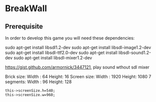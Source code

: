 # BreakWall

## Prerequisite

In order to develop this game you will need these dependencies:  

sudo apt-get install libsdl1.2-dev
sudo apt-get install libsdl-image1.2-dev
sudo apt-get install libsdl-ttf2.0-dev
sudo apt-get install libsdl-sound1.2-dev
sudo apt-get install libsdl-mixer1.2-dev

<https://gist.github.com/armornick/3447121>, play sound wthout sdl mixer


Brick size:
	Width : 64 
	Height: 16
Screen size:
	Width : 1920
	Height: 1080
7 segments:
	Width :  96
	Height: 128

	this->screenSize.h=540;
    this->screenSize.w=960;